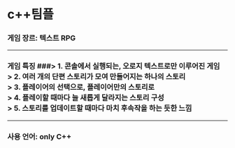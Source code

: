 # c++팀플
<h3>게임 장르: 텍스트 RPG
<hr>
<h3>게임 특징
 ###> 1. 콘솔에서 실행되는, 오로지 텍스트로만 이루어진 게임<br>
 > 2. 여러 개의 단편 스토리가 모여 만들어지는 하나의 스토리<br>
 > 3. 플레이어의 선택으로, 플레이어만의 스토리로<br>
 > 4. 플레이할 때마다 늘 새롭게 달라지는 스토리 구성<br>
 > 5. 스토리를 업데이트할 때마다 마치 후속작을 하는 듯한 느낌<br>
<hr>
<h3>사용 언어: only C++
